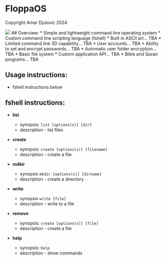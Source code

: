 # FloppaOS

Copyright Amar Djulovic 2024

<img src="https://cdn.discordapp.com/attachments/1302771014618578998/1307518520388751471/IMG_9415.png?ex=673bea83&is=673a9903&hm=9f20bd690d2df8c9910a1dea5b30b58ad40188da08358674038355e2a87083bc&">
## Overview:
* Simple and lightweight command line operating system
* Custom command line scripting language (fshell)
* Built in ASCII art... TBA
* Limited command line 3D capability... TBA
* User accounts... TBA
* Ability to set and encrypt passwords... TBA
* Automatic user folder encryption... TBA
* Basic file system
* Custom application API... TBA
* Bible and Quran programs... TBA
  

## Usage instructions:

* fshell instructions below

## fshell instructions:

* **list**
  * synopsis: `list [options(s)] [dir]`
  * description - list files

* **create**
  * synopsis: `create [options(s)] [filename]`
  * description - create a file

* **mdkir**
  * synopsis `mkdir [options(s)] [dirname]`
  * description - create a directory

* **write** 
  * synopsis `write [file]`
  * description - write to a file

* **remove**
  * synopsis: `create [options(s)] [file]`
  * description - create a file

* **help**
  * synopsis: `help`
  * description - show commands


